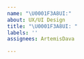 ```yaml
---
name: "\U0001F3A8UI:"
about: UX/UI Design
title: "\U0001F3A8UI: "
labels: ''
assignees: ArtemisDava

---
```



